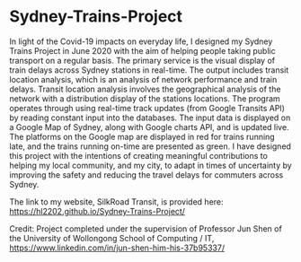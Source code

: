 # Sydney-Trains-Project
In light of the Covid-19 impacts on everyday life, I designed my Sydney Trains Project in June 2020 with the aim of helping people taking public transport on a regular basis. The primary service is the visual display of train delays across Sydney stations in real-time. The output includes transit location analysis, which is an analysis of network performance and train delays. Transit location analysis involves the geographical analysis of the network with a distribution display of the stations locations. The program operates through using real-time track updates (from Google Transits API) by reading constant input into the databases. The input data is displayed on a Google Map of Sydney, along with Google charts API, and is updated live. The platforms on the Google map are displayed in red for trains running late, and the trains running on-time are presented as green. I have designed this project with the intentions of creating meaningful contributions to helping my local community, and my city, to adapt in times of uncertainty by improving the safety and reducing the travel delays for commuters across Sydney.

The link to my website, SilkRoad Transit, is provided here: https://hl2202.github.io/Sydney-Trains-Project/

Credit: Project completed under the supervision of Professor Jun Shen of the University of Wollongong School of Computing / IT, https://www.linkedin.com/in/jun-shen-him-his-37b95337/
